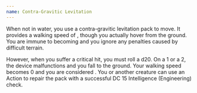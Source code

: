 ```yaml
---
name: Contra-Gravitic Levitation
---
```

When not in water, you use a contra-gravitic levitation pack to move. It provides a walking speed of <me-distance length="30" />,
though you actually hover <me-distance length="2" /> from the ground. You are immune to
becoming <me-condition id="prone" /> and you ignore any penalties caused by difficult terrain.

However, when you suffer a critical hit, you must roll a d20. On a 1 or a 2, the device malfunctions and you fall to the
ground. Your walking speed becomes 0 and you are considered <me-condition id="prone"/>. You or another creature can use an
Action to repair the pack with a successful DC 15 Intelligence (Engineering) check.
